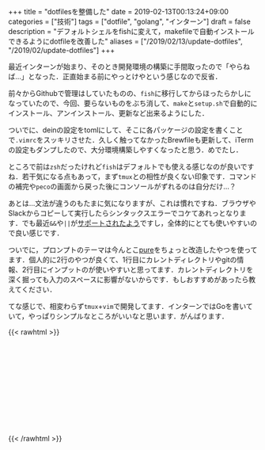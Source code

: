 +++
title = "dotfilesを整備した"
date = 2019-02-13T00:13:24+09:00
categories = ["技術"]
tags = ["dotfile", "golang", "インターン"]
draft = false
description = "デフォルトシェルをfishに変えて，makefileで自動インストールできるようにdotfileを改善した"
aliases = ["/2019/02/13/update-dotfiles", "/2019/02/update-dotfiles"]
+++



最近インターンが始まり、そのとき開発環境の構築に手間取ったので「やらねば…」となった．正直始まる前にやっとけやという感じなので反省．

前々からGithubで管理はしていたものの、`fish`に移行してからほったらかしになっていたので、今回、要らないものをぶち消して、`make`と`setup.sh`で自動的にインストール、アンインストール、更新など出来るようにした．

ついでに、deinの設定をtomlにして、そこに各パッケージの設定を書くことで`.vimrc`をスッキリさせた．久しく触ってなかったBrewfileも更新して、iTermの設定もダンプしたので、大分環境構築しやすくなったと思う．めでたし．

ところで前は`zsh`だったけれど`fish`はデフォルトでも使える感じなのが良いですね．若干気になる点もあって，まず`tmux`との相性が良くない印象です．コマンドの補完や`peco`の画面から戻った後にコンソールがずれるのは自分だけ…？

あとは…文法が違うのもたまに気になりますが、これは慣れですね．ブラウザやSlackからコピーして実行したらシンタックスエラーでコケてあれっとなります．でも最近`&&`や`||`が[サポートされたよう](https://github.com/fish-shell/fish-shell/issues/4620)ですし，全体的にとても使いやすいので良い感じです．

ついでに，プロンプトのテーマは今んとこ[pure](https://github.com/brandonweiss/pure.fish)をちょっと改造したやつを使ってます．個人的に2行のやつが良くて、1行目にカレントディレクトリやgitの情報、2行目にインプットのが使いやすいと思ってます．カレントディレクトリを深く掘っても入力のスペースに影響がないからです．もしおすすめがあったら教えてください．



てな感じで、相変わらず`tmux`+`vim`で開発してます．インターンではGoを書いていて，やっぱりシンプルなところがいいなと思います．がんばります．



{{< rawhtml >}}
<div style="height:10px;"></div>

<div style="display: flex;justify-content: center;align-items: center; height:160px;">
  <div class="github-card" data-github="raahii/dotfiles" data-width="70%" data-height="150" data-theme="default" style="margin: 0 auto;"></div>
</div>
<script src="//cdn.jsdelivr.net/github-cards/latest/widget.js"></script>

{{< /rawhtml >}}
